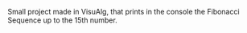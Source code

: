 Small project made in VisuAlg, that prints in the console the Fibonacci Sequence up to the 15th number.
